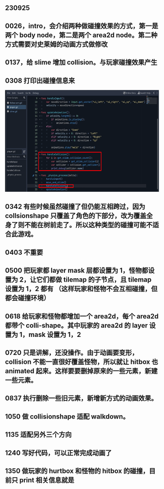 ## 230925

## 0026，intro，会介绍两种做碰撞效果的方式，第一是两个 body node，第二是两个 area2d node。第二种方式需要对史莱姆的动画方式做修改

## 0137，给 slime 增加 collision。与玩家碰撞效果产生

## 0308 打印出碰撞信息来

<img src='./img/2023-09-25-17-09-44.png' height=333px></img>

## 0342 有些时候虽然碰撞了但仍能互相跨过，因为 collsionshape 只覆盖了角色的下部分，改为覆盖全身了则不能在树前走了。所以这种类型的碰撞可能不适合此游戏。

## 0403 不重要

## 0500 把玩家都 layer mask 层都设置为 1，怪物都设置为 2，让它们都做 tilemap 的子节点，且 tilemap 设置为 1，2 都有 （这样玩家和怪物不会互相碰撞，但都会碰撞环境）

## 0618 给玩家和怪物都增加一个 area2d，每个 area2d 都带个 colli-shape。其中玩家的 area2d 的 layer 设置为 1，mask 设置为 1，2

## 0720 只是讲解，还没操作。由于动画要变形，collision 不能一直很好覆盖怪物，所以就让 hitbox 也 animated 起来。这样要要删掉原来的一些元素，新建一些元素。

## 0837 执行删除一些旧元素，新增新方式的动画效果。

## 1050 做 collisionshape 适配 walkdown。

## 1135 适配另外三个方向

## 1240 写好代码，可以正常完成动画了

## 1350 做玩家的 hurtbox 和怪物的 hitbox 的碰撞，目前只 print 相关信息就是
